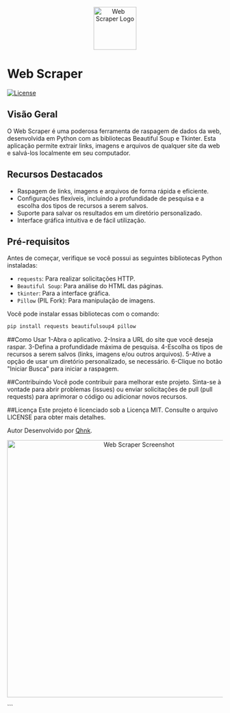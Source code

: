 <p align="center">
  <img src="logo.png" alt="Web Scraper Logo" width="100" height="100">
</p>

# Web Scraper

[![License](https://img.shields.io/badge/License-MIT-blue.svg)](LICENSE)

## Visão Geral

O Web Scraper é uma poderosa ferramenta de raspagem de dados da web, desenvolvida em Python com as bibliotecas Beautiful Soup e Tkinter. Esta aplicação permite extrair links, imagens e arquivos de qualquer site da web e salvá-los localmente em seu computador.

## Recursos Destacados

- Raspagem de links, imagens e arquivos de forma rápida e eficiente.
- Configurações flexíveis, incluindo a profundidade de pesquisa e a escolha dos tipos de recursos a serem salvos.
- Suporte para salvar os resultados em um diretório personalizado.
- Interface gráfica intuitiva e de fácil utilização.

## Pré-requisitos

Antes de começar, verifique se você possui as seguintes bibliotecas Python instaladas:

- `requests`: Para realizar solicitações HTTP.
- `Beautiful Soup`: Para análise do HTML das páginas.
- `tkinter`: Para a interface gráfica.
- `Pillow` (PIL Fork): Para manipulação de imagens.

Você pode instalar essas bibliotecas com o comando:

```bash
pip install requests beautifulsoup4 pillow
```
##Como Usar
1-Abra o aplicativo.
2-Insira a URL do site que você deseja raspar.
3-Defina a profundidade máxima de pesquisa.
4-Escolha os tipos de recursos a serem salvos (links, imagens e/ou outros arquivos).
5-Ative a opção de usar um diretório personalizado, se necessário.
6-Clique no botão "Iniciar Busca" para iniciar a raspagem.

##Contribuindo
Você pode contribuir para melhorar este projeto. Sinta-se à vontade para abrir problemas (issues) ou enviar solicitações de pull (pull requests) para aprimorar o código ou adicionar novos recursos.

##Licença
Este projeto é licenciado sob a Licença MIT. Consulte o arquivo LICENSE para obter mais detalhes.

Autor
Desenvolvido por [Qhnk](https://github.com/Qhnk).

<p align="center">
  <img src="screenshot.png" alt="Web Scraper Screenshot" width="600">
</p>
```
